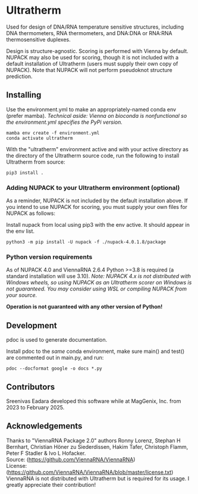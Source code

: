 # Ultratherm
Used for design of DNA/RNA temperature sensitive structures, including DNA thermometers, RNA thermometers, and DNA:DNA or RNA:RNA thermosensitive duplexes.

Design is structure-agnostic. Scoring is performed with Vienna by default.
NUPACK may also be used for scoring, though it is not included with a default installation of Ultratherm (users must supply their own copy of NUPACK).
Note that NUPACK will not perform pseudoknot structure prediction.

## Installing
Use the environment.yml to make an appropriately-named conda env (prefer mamba).
*Technical aside: Vienna on bioconda is nonfunctional so the environment.yml specifies the PyPi version.*

```
mamba env create -f environment.yml
conda activate ultratherm
```

With the "ultratherm" environment active and with your active directory as the directory of the Ultratherm source code, run the following to install Ultratherm from source:
```
pip3 install .
```

### Adding NUPACK to your Ultratherm environment (optional)
As a reminder, NUPACK is not included by the default installation above.
If you intend to use NUPACK for scoring, you must supply your own files for NUPACK as follows:

Install nupack from local using pip3 with the env active. It should appear in the env list.

```
python3 -m pip install -U nupack -f ./nupack-4.0.1.8/package
```

### Python version requirements
As of NUPACK 4.0 and ViennaRNA 2.6.4 Python >=3.8 is required (a standard installation will use 3.10).
*Note: NUPACK 4.x is not distributed with Windows wheels, so using NUPACK as an Ultratherm scorer on Windows is not guaranteed. You may consider using WSL or compiling NUPACK from your source.*

**Operation is not guaranteed with any other version of Python!**

## Development
pdoc is used to generate documentation.

Install pdoc to the *same* conda environment, make sure main() and test() are commented out in main.py, and run:
```
pdoc --docformat google -o docs *.py
```

## Contributors
Sreenivas Eadara developed this software while at MagGenix, Inc. from 2023 to February 2025.

## Acknowledgements

Thanks to "ViennaRNA Package 2.0" authors Ronny Lorenz, Stephan H Bernhart, Christian Höner zu Siederdissen, Hakim Tafer, Christoph Flamm, Peter F Stadler & Ivo L Hofacker.<br>
Source: (https://github.com/ViennaRNA/ViennaRNA)<br>
License: (https://github.com/ViennaRNA/ViennaRNA/blob/master/license.txt)
ViennaRNA is not distributed with Ultratherm but is required for its usage. I greatly appreciate their contribution!
